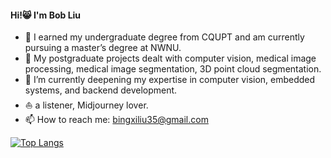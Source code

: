 #### Hi!😸 I'm Bob Liu

<!--
**Whaleer/Whaleer** is a ✨ _special_ ✨ repository because its `README.md` (this file) appears on your GitHub profile.

Here are some ideas to get you started:

- 🔭 I’m currently working on ...
- 🌱 I’m currently learning ...
- 👯 I’m looking to collaborate on ...
- 🤔 I’m looking for help with ...
- 💬 Ask me about ...
- 📫 How to reach me: ...
- 😄 Pronouns: ...
- ⚡ Fun fact: ...
-->

- 📖 I earned my undergraduate degree from CQUPT and am currently pursuing a master’s degree at NWNU.
- 🌸 My postgraduate projects dealt with computer vision, medical image processing, medical image segmentation, 3D point cloud segmentation.
- 🍮 I’m currently deepening my expertise in computer vision, embedded systems, and backend development.
- ⛵ a listener, Midjourney lover.
- 📫 How to reach me: bingxiliu35@gmail.com


[![Top Langs](https://github-readme-stats.vercel.app/api/top-langs/?username=Whaleer&layout=compact)](https://github.com/anuraghazra/github-readme-stats)
